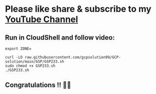# Please like share & subscribe to my [YouTube Channel](https://www.youtube.com/@QuickSolutionArcade)

## Run in CloudShell and follow video:
```
export ZONE=
```

```
curl -LO raw.githubusercontent.com/gcpsolution99/GCP-solution/main/GSP/GSP233.sh
sudo chmod +x GSP233.sh
./GSP233.sh
```
## Congratulations !! 🎉🎉
